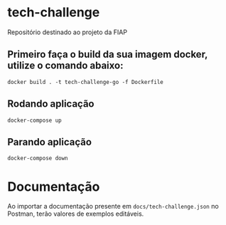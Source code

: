 # tech-challenge
Repositório destinado ao projeto da FIAP

## Primeiro faça o build da sua imagem docker, utilize o comando abaixo:
```docker build . -t tech-challenge-go -f Dockerfile```

## Rodando aplicação

```docker-compose up```

## Parando aplicação

```docker-compose down```

# Documentação

Ao importar a documentação presente em `docs/tech-challenge.json` no Postman, terão valores de exemplos editáveis.

